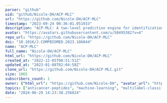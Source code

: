 ```yaml
---
parser: "github"
uid: "github/Nicole-DH/ACP-MLC"
url: "https://github.com/Nicole-DH/ACP-MLC"
timestamp: "2023-09-24 00:36:01.051933"
description: "ACP-MLC: A two-level prediction engine for identification of anticancer peptides and multi-label classification of their functional types"
avatar: "https://avatars.githubusercontent.com/u/58495382?v=4"
repo_url: "https://github.com/Nicole-DH/ACP-MLC"
doi: "10.1016/J.COMPBIOMED.2023.106844"
name: "ACP-MLC"
full_name: "Nicole-DH/ACP-MLC"
html_url: "https://github.com/Nicole-DH/ACP-MLC"
created_at: "2022-12-05T08:51:51Z"
updated_at: "2023-01-08T02:04:58Z"
clone_url: "https://github.com/Nicole-DH/ACP-MLC.git"
size: 1065
subscribers_count: 1
owner: {"html_url": "https://github.com/Nicole-DH", "avatar_url": "https://avatars.githubusercontent.com/u/58495382?v=4", "login": "Nicole-DH", "type": "User"}
topics: ["anticancer-peptides", "machine-learning", "multilabel-classification", "sequence-analysis"]
date: "2024-06-29 14:23:38.256824"
---
```

